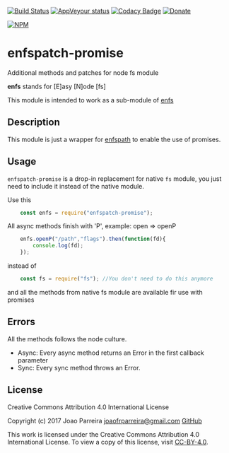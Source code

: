 [![Build Status](https://travis-ci.org/n3okill/enfspatch-promise.svg)](https://travis-ci.org/n3okill/enfspatch-promise)
[![AppVeyour status](https://ci.appveyor.com/api/projects/status/hqcy30ki773s6rbw?svg=true)](https://ci.appveyor.com/project/n3okill/enfspatch-promise)
[![Codacy Badge](https://api.codacy.com/project/badge/Grade/f2c315ec874a4703998eadf1bf6b585c)](https://www.codacy.com/app/n3okill/enfspatch-promise)
[![Donate](https://www.paypalobjects.com/en_US/i/btn/btn_donate_SM.gif)](https://www.paypal.com/cgi-bin/webscr?cmd=_s-xclick&hosted_button_id=64PYTCDH5UNZ6)

[![NPM](https://nodei.co/npm/enfspatch-promise.png)](https://nodei.co/npm/enfspatch-promise/)

enfspatch-promise
=================
Additional methods and patches for node fs module

**enfs** stands for [E]asy [N]ode [fs]

This module is intended to work as a sub-module of [enfs](https://www.npmjs.com/package/enfs-promise)


Description
-----------
This module is just a wrapper for [enfspath](https://www.npmjs.com/package/enfspath) to enable the use of promises.
  
Usage
-----
`enfspatch-promise` is a drop-in replacement for native `fs` module, you just need to include
it instead of the native module.

Use this
```js
    const enfs = require("enfspatch-promise");
```

All async methods finish with 'P', example:
open => openP

```js
    enfs.openP("/path","flags").then(function(fd){
        console.log(fd);
    });
```

instead of

```js
    const fs = require("fs"); //You don't need to do this anymore
```

and all the methods from native fs module are available fir use with promises

Errors
------
All the methods follows the node culture.
- Async: Every async method returns an Error in the first callback parameter
- Sync: Every sync method throws an Error.


License
-------

Creative Commons Attribution 4.0 International License

Copyright (c) 2017 Joao Parreira <joaofrparreira@gmail.com> [GitHub](https://github.com/n3okill)

This work is licensed under the Creative Commons Attribution 4.0 International License. 
To view a copy of this license, visit [CC-BY-4.0](http://creativecommons.org/licenses/by/4.0/).


